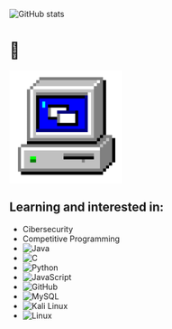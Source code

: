 ![GitHub stats](https://github-readme-stats.vercel.app/api?username=ivanrgr&show_icons=true&theme=merko)

# 🚀

<img align="center" alt="GIF" src="https://github.com/deut-erium/deut-erium/blob/master/assets/computer.gif?raw=1" width="200vw"> 

## Learning and interested in:
- Cibersecurity
- Competitive Programming
- ![Java](https://img.shields.io/badge/Java-orange?style=flat&logo=java&logoColor=white)
- ![C](https://img.shields.io/badge/-A8B9CC?style=flat&logo=c&logoColor=white)
- ![Python](https://img.shields.io/badge/-Python-black?style=flat&logo=python)
- ![JavaScript](https://img.shields.io/badge/-JavaScript-black?style=flat&logo=javascript)
- ![GitHub](https://img.shields.io/badge/-GitHub-181717?style=flat&logo=github)
- ![MySQL](https://img.shields.io/badge/-MySQL-black?style=flat&logo=mysql)
- ![Kali Linux](https://img.shields.io/badge/Kali_Linux-557C94?style=for-the-badge&logo=kali-linux&logoColor=white)
- ![Linux](https://img.shields.io/badge/Linux-FCC624?style=for-the-badge&logo=linux&logoColor=black)



